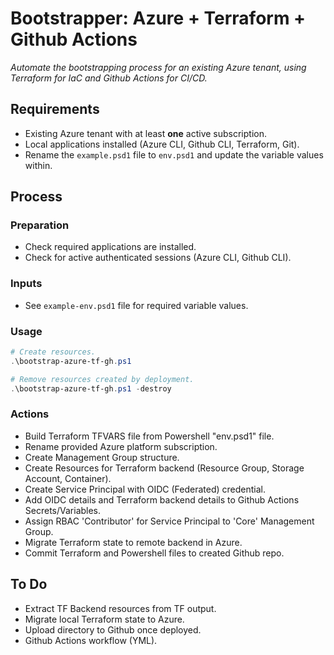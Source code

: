 # Bootstrapper: Azure + Terraform + Github Actions

_Automate the bootstrapping process for an existing Azure tenant, using Terraform for IaC and Github Actions for CI/CD._

## Requirements

- Existing Azure tenant with at least **one** active subscription.
- Local applications installed (Azure CLI, Github CLI, Terraform, Git).
- Rename the `example.psd1` file to `env.psd1` and update the variable values within.

## Process

### Preparation
- Check required applications are installed.
- Check for active authenticated sessions (Azure CLI, Github CLI).

### Inputs
- See `example-env.psd1` file for required variable values.

### Usage

```powershell
# Create resources.
.\bootstrap-azure-tf-gh.ps1

# Remove resources created by deployment.
.\bootstrap-azure-tf-gh.ps1 -destroy
```

### Actions
- Build Terraform TFVARS file from Powershell "env.psd1" file.
- Rename provided Azure platform subscription.
- Create Management Group structure.
- Create Resources for Terraform backend (Resource Group, Storage Account, Container).
- Create Service Principal with OIDC (Federated) credential.
- Add OIDC details and Terraform backend details to Github Actions Secrets/Variables.
- Assign RBAC 'Contributor' for Service Principal to 'Core' Management Group.
- Migrate Terraform state to remote backend in Azure.
- Commit Terraform and Powershell files to created Github repo.

## To Do

- Extract TF Backend resources from TF output.
- Migrate local Terraform state to Azure.
- Upload directory to Github once deployed.
- Github Actions workflow (YML).

